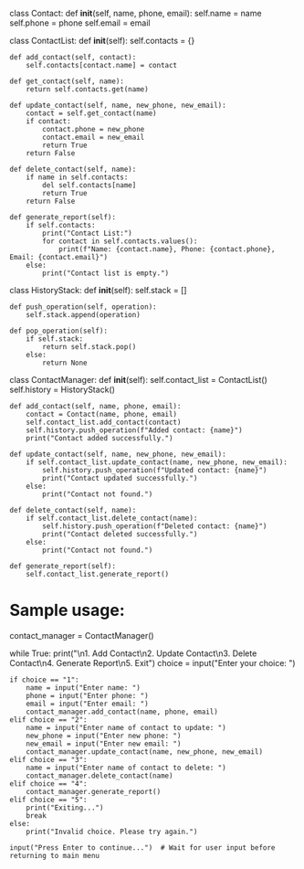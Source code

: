 class Contact:
    def __init__(self, name, phone, email):
        self.name = name
        self.phone = phone
        self.email = email

class ContactList:
    def __init__(self):
        self.contacts = {}

    def add_contact(self, contact):
        self.contacts[contact.name] = contact

    def get_contact(self, name):
        return self.contacts.get(name)

    def update_contact(self, name, new_phone, new_email):
        contact = self.get_contact(name)
        if contact:
            contact.phone = new_phone
            contact.email = new_email
            return True
        return False

    def delete_contact(self, name):
        if name in self.contacts:
            del self.contacts[name]
            return True
        return False

    def generate_report(self):
        if self.contacts:
            print("Contact List:")
            for contact in self.contacts.values():
                print(f"Name: {contact.name}, Phone: {contact.phone}, Email: {contact.email}")
        else:
            print("Contact list is empty.")

class HistoryStack:
    def __init__(self):
        self.stack = []

    def push_operation(self, operation):
        self.stack.append(operation)

    def pop_operation(self):
        if self.stack:
            return self.stack.pop()
        else:
            return None

class ContactManager:
    def __init__(self):
        self.contact_list = ContactList()
        self.history = HistoryStack()

    def add_contact(self, name, phone, email):
        contact = Contact(name, phone, email)
        self.contact_list.add_contact(contact)
        self.history.push_operation(f"Added contact: {name}")
        print("Contact added successfully.")

    def update_contact(self, name, new_phone, new_email):
        if self.contact_list.update_contact(name, new_phone, new_email):
            self.history.push_operation(f"Updated contact: {name}")
            print("Contact updated successfully.")
        else:
            print("Contact not found.")

    def delete_contact(self, name):
        if self.contact_list.delete_contact(name):
            self.history.push_operation(f"Deleted contact: {name}")
            print("Contact deleted successfully.")
        else:
            print("Contact not found.")

    def generate_report(self):
        self.contact_list.generate_report()

# Sample usage:
contact_manager = ContactManager()

while True:
    print("\n1. Add Contact\n2. Update Contact\n3. Delete Contact\n4. Generate Report\n5. Exit")
    choice = input("Enter your choice: ")

    if choice == "1":
        name = input("Enter name: ")
        phone = input("Enter phone: ")
        email = input("Enter email: ")
        contact_manager.add_contact(name, phone, email)
    elif choice == "2":
        name = input("Enter name of contact to update: ")
        new_phone = input("Enter new phone: ")
        new_email = input("Enter new email: ")
        contact_manager.update_contact(name, new_phone, new_email)
    elif choice == "3":
        name = input("Enter name of contact to delete: ")
        contact_manager.delete_contact(name)
    elif choice == "4":
        contact_manager.generate_report()
    elif choice == "5":
        print("Exiting...")
        break
    else:
        print("Invalid choice. Please try again.")
    
    input("Press Enter to continue...")  # Wait for user input before returning to main menu
